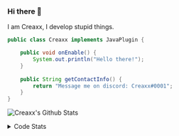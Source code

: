 ### Hi there 👋

I am Creaxx, I develop stupid things. 

```java
public class Creaxx implements JavaPlugin {

    public void onEnable() {
        System.out.println("Hello there!");
    }
    
    public String getContactInfo() {
        return "Message me on discord: Creaxx#0001";
    }
}
```

![Creaxx's Github Stats](https://github-readme-stats.vercel.app/api?username=CreaxxOG&show_icons=true&theme=dark&count_private=true)

<details>
  <summary>Code Stats</summary>

<!--START_SECTION:waka-->
![Code Time](http://img.shields.io/badge/Code%20Time-1%2C249%20hrs%2056%20mins-blue)

![Lines of code](https://img.shields.io/badge/From%20Hello%20World%20I%27ve%20Written-503.7%20thousand%20lines%20of%20code-blue)

**🐱 My GitHub Data** 

> 📦 66.3 kB Used in GitHub's Storage 
 > 
> 🏆 1,476 Contributions in the Year 2023
 > 
> 🚫 Not Opted to Hire
 > 
> 📜 4 Public Repositories 
 > 
> 🔑 2 Private Repositories 
 > 
**I'm an Early 🐤** 

```text
🌞 Morning                282 commits         ██░░░░░░░░░░░░░░░░░░░░░░░   07.40 % 
🌆 Daytime                1627 commits        ███████████░░░░░░░░░░░░░░   42.67 % 
🌃 Evening                1845 commits        ████████████░░░░░░░░░░░░░   48.39 % 
🌙 Night                  59 commits          ░░░░░░░░░░░░░░░░░░░░░░░░░   01.55 % 
```
📅 **I'm Most Productive on Saturday** 

```text
Monday                   464 commits         ███░░░░░░░░░░░░░░░░░░░░░░   12.17 % 
Tuesday                  558 commits         ████░░░░░░░░░░░░░░░░░░░░░   14.63 % 
Wednesday                574 commits         ████░░░░░░░░░░░░░░░░░░░░░   15.05 % 
Thursday                 603 commits         ████░░░░░░░░░░░░░░░░░░░░░   15.81 % 
Friday                   356 commits         ██░░░░░░░░░░░░░░░░░░░░░░░   09.34 % 
Saturday                 661 commits         ████░░░░░░░░░░░░░░░░░░░░░   17.34 % 
Sunday                   597 commits         ████░░░░░░░░░░░░░░░░░░░░░   15.66 % 
```


📊 **This Week I Spent My Time On** 

```text
💬 Programming Languages: 
Java                     15 hrs 23 mins      ██████████████████████░░░   88.37 % 
XML                      59 mins             █░░░░░░░░░░░░░░░░░░░░░░░░   05.67 % 
Kotlin                   27 mins             █░░░░░░░░░░░░░░░░░░░░░░░░   02.65 % 
GitIgnore file           13 mins             ░░░░░░░░░░░░░░░░░░░░░░░░░   01.31 % 
Properties               10 mins             ░░░░░░░░░░░░░░░░░░░░░░░░░   01.04 % 

🔥 Editors: 
IntelliJ                 17 hrs 25 mins      █████████████████████████   100.00 % 
```

**I Mostly Code in Java** 

```text
Java                     57 repos            ████████████████████░░░░░   80.28 % 
Kotlin                   9 repos             ███░░░░░░░░░░░░░░░░░░░░░░   12.68 % 
CSS                      2 repos             █░░░░░░░░░░░░░░░░░░░░░░░░   02.82 % 
TypeScript               2 repos             █░░░░░░░░░░░░░░░░░░░░░░░░   02.82 % 
EJS                      1 repo              ░░░░░░░░░░░░░░░░░░░░░░░░░   01.41 % 
```




 Last Updated on 10/05/2023 12:35:49 UTC
<!--END_SECTION:waka-->
</details>
